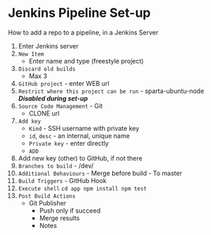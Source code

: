 # Jenkins Pipeline Set-up

How to add a repo to a pipeline, in a Jenkins Server



1) Enter Jenkins server
2) `New Item`
	- Enter name and type (freestyle project)
3) `Discard old builds` 
	- Max 3
4) `GitHub project` - enter WEB url
5) `Restrict where this project can be run` - sparta-ubuntu-node
	***Disabled during set-up***
6) `Source Code Management` - Git
	- CLONE url
7) `Add key`
	- `Kind` - SSH username with private key
	- `id`, `desc` - an internal, unique name
	- `Private key` - enter directly
	- `ADD`
8) Add new key (other) to GitHub, if not there
9) `Branches to build` - /dev/
10) `Additional Behaviours` - Merge before build
								- To master
11) `Build Triggers` - GitHub Hook
12) `Execute shell`
		`cd app
		npm install
		npm test`
13) `Post Build Actions`
	- Git Publisher
		- Push only if succeed
		- Merge results
		- Notes